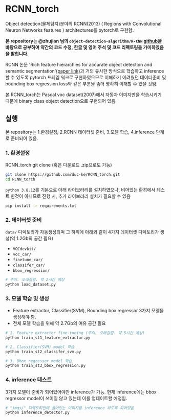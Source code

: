 # RCNN_torch
Object detection(물체탐지)분야의 RCNN(2013) ( Regions with Convolutional Neuron Networks features ) architectures를 pytorch로 구현함.

**본 repository는 @zhujian 님의 `object-detection-algorithm/R-CNN` [github](https://github.com/object-detection-algorithm/R-CNN)을 바탕으로 공부하여 약간의 코드 수정, 한글 및 영어 주석 및 코드 리펙토링을 가미하였음을 밝힙니다.**

RCNN 논문 'Rich feature hierarchies for accurate object detection and semantic segmentation'[(paper link)](https://arxiv.org/abs/1311.2524)과 거의 유사한 방식으로 학습하고 inference할 수 있도록 pytorch 프레임 워크로 구현하였으므로 이해하기 어려웠던 데이터준비 및 bounding box regression loss와 같은 부분을 좀더 명확히 이해할 수 있을 것임.

본 RCNN_torch는 Pascal voc dataset(2007)에서 자동차 이미지만을 학습시키기 때문에 binary class object detection으로 구현되어 있음


## 실행
본 repository는 1.환경설정, 2.RCNN 데이터셋 준비, 3.모델 학습, 4.inference 단계로 준비되어 있음.

### 1. 환경설정
RCNN_torch git clone (혹은 다운로드 .zip으로도 가능)
```bash
git clone https://github.com/duc-ke/RCNN_torch.git
cd RCNN_torch
```

`python 3.8.12`를 기본으로 아래 라이브러리를 설치하였으나, 비어있는 환경에서 테스트 한것이 아니므로 진행 시, 추가 라이브러리 설치가 필요할 수 있음
```bash
pip install -r requirements.txt
```

### 2. 데이터셋 준비
`data/` 디렉토리가 자동생성되며 그 하위에 아래와 같이 4가지 데이터셋 디렉토리가 생성(약 1.2Gb의 공간 필요)
  * `VOCdevkit/`
  * `voc_car/`
  * `finetune_car/`
  * `classifer_car/`
  * `bbox_regression/`
```bash
# 주의. 오래걸림. 약 2시간 예상
python load_dataset.py
```

### 3. 모델 학습 및 생성
* Feature extractor, Classifier(SVM), Bounding box regressor 3가지 모델을 생성해야 함.
* 전체 모델 학습을 위해 약 2.7Gb의 여유 공간 필요
```bash
# 1. Feature extractor fine-tuning (주의. 오래걸림. 약 5시간 예상)
python train_st1_feature_extractor.py

# 2. Classifier(SVM) model 학습 
python train_st2_classifer_svm.py

# 3. Bbox regressor model 학습
python train_st3_bbox_regression.py
```

### 4. inference 테스트
3가지 모델이 준비가 되어있어야만 inference가 가능. 현재 inference에는 bbox regressor model이 쓰이질 않고 있는데 이를 업데이트할 예정임.
```bash
# "imgs/" 디렉토리안에 들어있는 이미지를 inference 하도록 되어있음
python inference_detector.py
```
